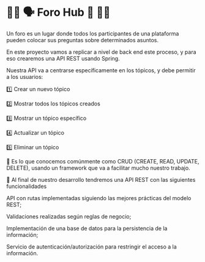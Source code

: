 #  :man_technologist: :speaking_head: Foro Hub :busts_in_silhouette: :woman_technologist:

Un foro es un lugar donde todos los participantes de una plataforma pueden colocar sus preguntas sobre determinados asuntos. 

En este proyecto vamos a replicar a nivel de back end este proceso, y para eso crearemos una API REST usando Spring.

Nuestra API va a centrarse específicamente en los tópicos, y debe permitir a los usuarios:

:one: Crear un nuevo tópico

:two: Mostrar todos los tópicos creados

:three: Mostrar un tópico específico

:four: Actualizar un tópico

:five: Eliminar un tópico


:bookmark_tabs: Es lo que conocemos comúnmente como CRUD (CREATE, READ, UPDATE, DELETE), usando un framework que va a facilitar mucho nuestro trabajo.

:pushpin: Al final de nuestro desarrollo tendremos una API REST con las siguientes funcionalidades

API con rutas implementadas siguiendo las mejores prácticas del modelo REST;

Validaciones realizadas según reglas de negocio;

Implementación de una base de datos para la persistencia de la información;

Servicio de autenticación/autorización para restringir el acceso a la información.
